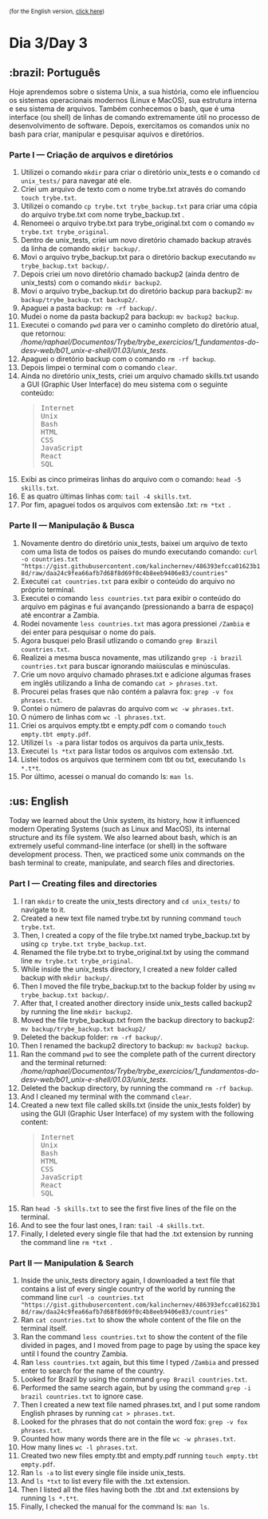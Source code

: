 <small>(for the English version, <a href="#en">click here</a>)</small>
# Dia 3/Day 3
<h2>:brazil: Português</h2>
<p>Hoje aprendemos sobre o sistema Unix, a sua história, como ele influenciou os sistemas operacionais modernos (Linux e MacOS), sua estrutura interna e seu sistema de arquivos. Também conhecemos o bash, que é uma interface (ou shell) de linhas de comando extremamente útil no processo de desenvolvimento de software. Depois, exercitamos os comandos unix no bash para criar, manipular e pesquisar aquivos e diretórios.</p>
<h3>Parte I — Criação de arquivos e diretórios</h3>
    <ol>
        <li>Utilizei o comando <code>mkdir</code> para criar o diretório unix_tests e o comando <code>cd unix_tests/</code> para navegar até ele.
        <li>Criei um arquivo de texto com o nome trybe.txt através do comando <code>touch trybe.txt</code>.
        <li>Utilizei o comando <code>cp trybe.txt trybe_backup.txt</code> para criar uma cópia do arquivo trybe.txt com nome trybe_backup.txt .
        <li>Renomeei o arquivo trybe.txt para trybe_original.txt com o comando <code>mv trybe.txt trybe_original</code>.
        <li>Dentro de unix_tests, criei um novo diretório chamado backup através da linha de comando <code>mkdir backup/</code>.
        <li>Movi o arquivo trybe_backup.txt para o diretório backup executando <code>mv trybe_backup.txt backup/</code>.
        <li>Depois criei um novo diretório chamado backup2 (ainda dentro de unix_tests) com o comando <code>mkdir backup2</code>.
        <li>Movi o arquivo trybe_backup.txt do diretório backup para backup2: <code>mv backup/trybe_backup.txt backup2/</code>.
        <li>Apaguei a pasta backup: <code>rm -rf backup/</code>.
        <li>Mudei o nome da pasta backup2 para backup: <code>mv backup2 backup</code>.
        <li>Executei o comando <code>pwd</code> para ver o caminho completo do diretório atual, que retornou: <i>/home/raphael/Documentos/Trybe/trybe_exercicios/1_fundamentos-do-desv-web/b01_unix-e-shell/01.03/unix_tests</i>.
        <li>Apaguei o diretório backup com o comando <code>rm -rf backup</code>.
        <li>Depois limpei o terminal com o comando <code>clear</code>.
        <li>Ainda no diretório unix_tests, criei um arquivo chamado skills.txt usando a GUI (Graphic User Interface) do meu sistema com o seguinte conteúdo:
        <blockquote>
        <pre>
Internet
Unix
Bash
HTML
CSS
JavaScript
React
SQL</pre>
        </blockquote>
        <li>Exibi as cinco primeiras linhas do arquivo com o comando: <code>head -5 skills.txt</code>.
        <li>E as quatro últimas linhas com: <code>tail -4 skills.txt</code>.
        <li>Por fim, apaguei todos os arquivos com extensão .txt: <code>rm *txt </code>.
    </ol>
<h3>Parte II — Manipulação & Busca</h3>
    <ol>
        <li>Novamente dentro do diretório unix_tests, baixei um arquivo de texto com uma lista de todos os países do mundo executando comando: <code>curl -o countries.txt "https://gist.githubusercontent.com/kalinchernev/486393efcca01623b18d/raw/daa24c9fea66afb7d68f8d69f0c4b8eeb9406e83/countries"</code>
        <li>Executei <code>cat countries.txt</code> para exibir o conteúdo do arquivo no próprio terminal.
        <li>Executei o comando <code>less countries.txt</code> para exibir o conteúdo do arquivo em páginas e fui avançando (pressionando a barra de espaço) até encontrar a Zambia.
        <li>Rodei novamente <code>less countries.txt</code> mas agora pressionei <code>/Zambia</code> e dei enter para pesquisar o nome do país.
        <li>Agora busquei pelo Brasil utlizando o comando <code>grep Brazil countries.txt</code>.
        <li>Realizei a mesma busca novamente, mas utilizando <code>grep -i brazil countries.txt</code> para buscar ignorando maiúsculas e minúsculas.
        <li>Crie um novo arquivo chamado phrases.txt e adicione algumas frases em inglês utilizando a linha de comando <code>cat > phrases.txt</code>.
        <li>Procurei pelas frases que não contém a palavra fox: <code>grep -v fox phrases.txt</code>.
        <li>Contei o número de palavras do arquivo com <code>wc -w phrases.txt</code>.
        <li>O número de linhas com <code>wc -l phrases.txt</code>.
        <li>Criei os arquivos empty.tbt e empty.pdf com o comando <code>touch empty.tbt empty.pdf</code>.
        <li>Utilizei <code>ls -a</code> para listar todos os arquivos da parta unix_tests.
        <li>Executei <code>ls *txt</code> para listar todos os arquivos com extensão .txt.
        <li>Listei todos os arquivos que terminem com tbt ou txt, executando <code>ls *.t*t</code>.
        <li>Por último, acessei o manual do comando ls: <code>man ls</code>.
    </ol>
<h2 id="en">:us: English</h2>
<p>Today we learned about the Unix system, its history, how it influenced modern Operating Systems (such as Linux and MacOS), its internal structure and its file system. We also learned about bash, which is an extremely useful command-line interface (or shell) in the software development process. Then, we practiced some unix commands on the bash terminal to create, manipulate, and search files and directories.</p>
<h3>Part I — Creating files and directories</h3>
    <ol>
        <li>I ran <code>mkdir</code> to create the unix_tests directory and <code>cd unix_tests/</code> to navigate to it.
        <li>Created a new text file named trybe.txt by running command <code>touch trybe.txt</code>.
        <li>Then, I created a copy of the file trybe.txt named trybe_backup.txt by using <code>cp trybe.txt trybe_backup.txt</code>.
        <li>Renamed the file trybe.txt to trybe_original.txt by using the command line <code>mv trybe.txt trybe_original</code>.
        <li>While inside the unix_tests directory, I created a new folder called backup with <code>mkdir backup/</code>.
        <li>Then I moved the file trybe_backup.txt to the backup folder by using <code>mv trybe_backup.txt backup/</code>.
        <li>After that, I created another directory inside unix_tests called backup2 by running the line <code>mkdir backup2</code>.
        <li>Moved the file trybe_backup.txt from the backup directory to backup2: <code>mv backup/trybe_backup.txt backup2/</code>
        <li>Deleted the backup folder: <code>rm -rf backup/</code>.
        <li>Then I renamed the backup2 directory to backup: <code>mv backup2 backup</code>.
        <li>Ran the command <code>pwd</code> to see the complete path of the current directory and the terminal returned: <i>/home/raphael/Documentos/Trybe/trybe_exercicios/1_fundamentos-do-desv-web/b01_unix-e-shell/01.03/unix_tests</i>.
        <li>Deleted the backup directory, by running the command <code>rm -rf backup</code>.
        <li>And I cleaned my terminal with the command <code>clear</code>.
        <li>Created a new text file called skills.txt (inside the unix_tests folder) by using the GUI (Graphic User Interface) of my system with the following content:
        <blockquote>
        <pre>
Internet
Unix
Bash
HTML
CSS
JavaScript
React
SQL</pre>
        </blockquote>
        <li>Ran <code>head -5 skills.txt</code> to see the first five lines of the file on the terminal.
        <li>And to see the four last ones, I ran: <code>tail -4 skills.txt</code>.
        <li>Finally, I deleted every single file that had the .txt extension by running the command line <code>rm *txt </code>.
    </ol>
<h3>Part II — Manipulation & Search</h3>
    <ol>
        <li>Inside the unix_tests directory again, I downloaded a text file that contains a list of every single country of the world by running the command line <code>curl -o countries.txt "https://gist.githubusercontent.com/kalinchernev/486393efcca01623b18d/raw/daa24c9fea66afb7d68f8d69f0c4b8eeb9406e83/countries"</code>
        <li>Ran <code>cat countries.txt</code> to show the whole content of the file on the terminal itself.
        <li>Ran the command <code>less countries.txt</code> to show the content of the file divided in pages, and I moved from page to page by using the space key until I found the country Zambia.
        <li>Ran <code>less countries.txt</code> again, but this time I typed <code>/Zambia</code> and pressed enter to search for the name of the country.
        <li>Looked for Brazil by using the command <code>grep Brazil countries.txt</code>.
        <li>Performed the same search again, but by using the command <code>grep -i brazil countries.txt</code> to ignore case.
        <li>Then I created a new text file named phrases.txt, and I put some random English phrases by running  <code>cat > phrases.txt</code>.
        <li>Looked for the phrases that do not contain the word fox: <code>grep -v fox phrases.txt</code>.
        <li>Counted how many words there are in the file <code>wc -w phrases.txt</code>.
        <li>How many lines <code>wc -l phrases.txt</code>.
        <li>Created two new files empty.tbt and empty.pdf running <code>touch empty.tbt empty.pdf</code>.
        <li>Ran <code>ls -a</code> to list every single file inside unix_tests.
        <li>And <code>ls *txt</code> to list every file with the .txt extension.
        <li>Then I listed all the files having both the .tbt and .txt extensions by running <code>ls *.t*t</code>.
        <li>Finally, I checked the manual for the command ls: <code>man ls</code>.
    </ol>